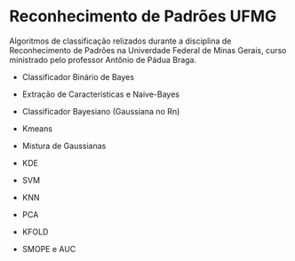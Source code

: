 # Reconhecimento de Padrões UFMG

Algoritmos de classificação relizados durante a disciplina de Reconhecimento de Padrões na Univerdade Federal de Minas Gerais, curso ministrado pelo professor Antônio de Pádua Braga.

* Classificador Binário de Bayes

* Extração de Características e Naive-Bayes

* Classificador Bayesiano (Gaussiana no Rn)

* Kmeans

* Mistura de Gaussianas

* KDE

* SVM

* KNN

* PCA

* KFOLD

* SMOPE e AUC


